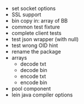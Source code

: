 - set socket options
- SSL support
- bin copy in: array of BB
- common test fixture
- complete client tests
- test json wrapper (with null)
- test wrong OID hint
- rename the package
- arrays
  - decode txt
  - decode bin
  - encode txt
  - encode bin
- pool component
- lein java compiler options

